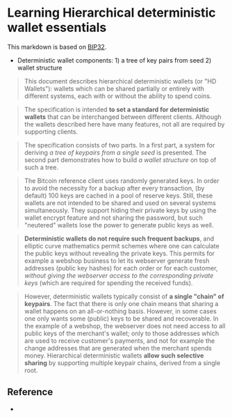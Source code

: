 # Learning Hierarchical deterministic wallet essentials

This markdown is based on [BIP32](https://github.com/bitcoin/bips/blob/master/bip-0032.mediawiki).

- Deterministic wallet components: 1) a tree of key pairs from seed 2) wallet structure

> This document describes hierarchical deterministic wallets (or "HD Wallets"): wallets which can be shared partially or entirely with different systems, each with or without the ability to spend coins.

> The specification is intended **to set a standard for deterministic wallets** that can be interchanged between different clients. Although the wallets described here have many features, not all are required by supporting clients.

> The specification consists of two parts. In a first part, a system for deriving _a tree of keypairs from a single seed_ is presented. The second part demonstrates how to build _a wallet structure_ on top of such a tree.

> The Bitcoin reference client uses randomly generated keys. In order to avoid the necessity for a backup after every transaction, (by default) 100 keys are cached in a pool of reserve keys. Still, these wallets are not intended to be shared and used on several systems simultaneously. They support hiding their private keys by using the wallet encrypt feature and not sharing the password, but such "neutered" wallets lose the power to generate public keys as well.

> **Deterministic wallets do not require such frequent backups**, and elliptic curve mathematics permit schemes where one can calculate the public keys without revealing the private keys. This permits for example a webshop business to let its webserver generate fresh addresses (public key hashes) for each order or for each customer, _without giving the webserver access to the corresponding private keys_ (which are required for spending the received funds).

> However, deterministic wallets typically consist of **a single "chain" of keypairs**. The fact that there is only one chain means that sharing a wallet happens on an all-or-nothing basis. However, in some cases one only wants some (public) keys to be shared and recoverable. In the example of a webshop, the webserver does not need access to all public keys of the merchant's wallet; only to those addresses which are used to receive customer's payments, and not for example the change addresses that are generated when the merchant spends money. Hierarchical deterministic wallets **allow such selective sharing** by supporting multiple keypair chains, derived from a single root.

## Reference

- []()